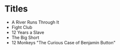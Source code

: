 # Titles

* A River Runs Through It
* Fight Club
* 12 Years a Slave
* The Big Short
* 12 Monkeys
"The Curious Case of Benjamin Button"